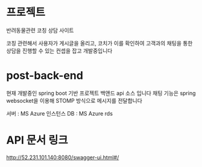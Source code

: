 # 프로젝트
반려동물관련 코칭 상담 사이트

코칭 관련해서 사용자가 게시글을 올리고, 코치가 이를 확인하여 
고객과의 채팅을 통한 상담을 진행할 수 있는 컨셉을 잡고 개발중입니다


# post-back-end
현재 개발중인 spring boot 기반 프로젝트 백앤드 api 소스 입니다
채팅 기능은 spring websocket을 이용해 STOMP 방식으로 메시지를 전달합니다

서버 : MS Azure 인스턴스
DB : MS Azure rds


# API 문서 링크 
http://52.231.101.140:8080/swagger-ui.html#/



